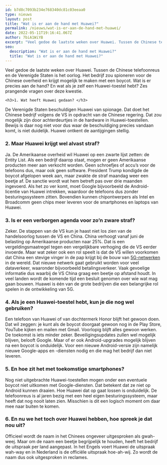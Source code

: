 ```yaml
---
id: b7d8c7093b234e768340dc81c03eeaa0
type: nieuws
layout: post
title: "Wat is er aan de hand met Huawei?"
permalink: /nieuws/wat-is-er-aan-de-hand-met-huawei/
date: 2022-05-11T19:16:41.067Z
author: 7biA1WiYB
excerpt: "Veel gedoe de laatste weken over Huawei. Tussen de Chinese telefoonreus en de Verenigde Staten is het oorlog. Het bedrijf zou spioneren voor de Chinese overheid en krijgt mogelijk te maken met een boycot. Wat is er precies aan de hand? En wat als je zelf een Huawei-toestel hebt? Zes prangende vragen over deze kwestie.  "
seo:
  description: "Wat is er aan de hand met Huawei?"
  title: "Wat is er aan de hand met Huawei?"
---
```

Veel gedoe de laatste weken over Huawei. Tussen de Chinese telefoonreus en de Verenigde Staten is het oorlog. Het bedrijf zou spioneren voor de Chinese overheid en krijgt mogelijk te maken met een boycot. Wat is er precies aan de hand? En wat als je zelf een Huawei-toestel hebt? Zes prangende vragen over deze kwestie.  

    <h3>1. Wat heeft Huawei gedaan? </h3>
<p>De Verenigde Staten beschuldigen Huawei van spionage. Dat doet het Chinese bedrijf volgens de VS in opdracht van de Chinese regering. Dat zou mogelijk zijn door achterdeurtjes in de hardware in Huawei-toestellen. Bewijs is daar nog niet voor dus waar de beschuldiging precies vandaan komt, is niet duidelijk. Huawei ontkent de aantijgingen stellig.</p>
<h3>2. Maar Huawei krijgt wel alvast straf? </h3>
<p>Ja. De Amerikaanse overheid wil Huawei op een zwarte lijst zetten: de Entity List. Als een bedrijf daarop staat, mogen er geen Amerikaanse producten meer aan verkocht worden. Geen schroefjes of accu’s voor de telefoons dus, maar ook geen software. President Trump kondigde de boycot afgelopen week aan, maar zwakte de straf maandag weer een beetje af. De sanctie wordt wat hem betreft pas over drie maanden ingevoerd. Als het zo ver komt, moet Google bijvoorbeeld de Android-licentie van Huawei intrekken, waardoor de telefoons dus zonder besturingssysteem zitten. Bovendien kunnen chipontwerpers als Intel en Broadcomm geen chips meer leveren voor de smartphones en laptops van Huawei. </p>
<h3>3. Is er een verborgen agenda voor zo’n zware straf? </h3>
<p>Zeker. De stappen van de VS kun je haast niet los zien van de handelsoorlog tussen de VS en China. China verhoogt vanaf juni de belasting op Amerikaanse producten naar 25%. Dat is een vergeldingsmaatregel tegen een vergelijkbare verhoging die de VS eerder invoerde. Maar wat zeker ook een rol speelt is dat de VS willen voorkomen dat China een stevige vinger in de pap krijgt bij de bouw van <a href="https://7dagen.netlify.app/nieuws-tech/5-dingen-die-je-wil-weten-over-5g">5G-netwerken</a> in de wereld. Dat nieuwe netwerk gaat gebruikt worden voor veel dataverkeer, waaronder bijvoorbeeld betalingsverkeer. Vaak gevoelige informatie dus waarbij de VS China graag een beetje op afstand houdt. In veel landen wordt de komende tijd een besluit genomen over wie wat mag gaan bouwen. Huawei is één van de grote bedrijven die een belangrijke rol spelen in de ontwikkeling van 5G. </p>
<h3>4. Als je een Huawei-toestel hebt, kun je die nog wel gebruiken? </h3>
<p>Een telefoon van Huawei of van dochtermerk Honor blijft het gewoon doen. Dat wil zeggen: je kunt als de boycot doorgaat gewoon nog in de Play Store, YouTube kijken en mailen met Gmail. Voorlopig blijft alles gewoon werken. De toekomst is iets minder zeker. Beveiligingsupdates zullen wel mogelijk blijven, belooft Google. Maar of er ook Android-upgrades mogelijk blijven na een boycot is onduidelijk. Voor een nieuwe Android-versie zijn namelijk nieuwe Google-apps en -diensten nodig en die mag het bedrijf dan niet leveren. </p>
<h3>5. En hoe zit het met toekomstige smartphones? </h3>
<p>Nog niet uitgebrachte Huawei-toestellen mogen onder een eventuele boycot niet uitkomen met Google-diensten. Dat betekent dat ze niet op Android kunnen draaien. Hoe Huawei dat op gaat lossen is onduidelijk. De telefoonreus is al jaren bezig met een heel eigen besturingssysteem, maar heeft dat nog nooit laten zien. Misschien is dit een logisch moment om daar mee naar buiten te komen. </p>
<h3>6. En nu we het toch over Huawei hebben, hoe spreek je dat nou uit? </h3>
<p>Officieel wordt de naam in het Chinees ongeveer uitgesproken als gwah-weej. Maar om de naam een beetje begrijpelijk te houden, heeft het bedrijf de uitspraak per land aangepast. In het Engels voert Huawei de uitspraak wah-way en in Nederland is de officiële uitspraak hoe-ah-wij. Zo wordt de naam dus ook uitgesproken in reclames. </p>  
